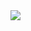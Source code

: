
<image src="https://github.com/MadameSolette/Stylus/blob/master/lichess.org/Dark%20Themes/minimalistic-lobby/images/minimalistic-lobby-dark.png">
